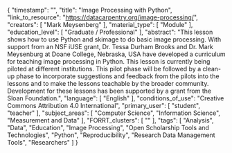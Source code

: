 {
    "timestamp": "",
    "title": "Image Processing with Python",
    "link_to_resource": "https://datacarpentry.org/image-processing/",
    "creators": [
        "Mark Meysenberg"
    ],
    "material_type": [
        "Module"
    ],
    "education_level": [
        "Graduate / Professional"
    ],
    "abstract": "This lesson shows how to use Python and skimage to do basic image processing. With support from an NSF iUSE grant, Dr. Tessa Durham Brooks and Dr. Mark Meysenburg at Doane College, Nebraska, USA have developed a curriculum for teaching image processing in Python. This lesson is currently being piloted at different institutions. This pilot phase will be followed by a clean-up phase to incorporate suggestions and feedback from the pilots into the lessons and to make the lessons teachable by the broader community. Development for these lessons has been supported by a grant from the Sloan Foundation.",
    "language": [
        "English"
    ],
    "conditions_of_use": "Creative Commons Attribution 4.0 International",
    "primary_user": [
        "student",
        "teacher"
    ],
    "subject_areas": [
        "Computer Science",
        "Information Science",
        "Measurement and Data"
    ],
    "FORRT_clusters": [
        ""
    ],
    "tags": [
        "Analysis",
        "Data",
        "Education",
        "Image Processing",
        "Open Scholarship Tools and Technologies",
        "Python",
        "Reproducibility",
        "Research Data Management Tools",
        "Researchers"
    ]
}